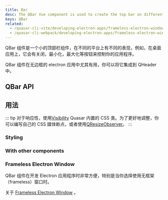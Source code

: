 ```yaml
---
title: Bar
desc: The QBar Vue component is used to create the top bar on different platforms.
keys: QBar
related:
  - /quasar-cli-vite/developing-electron-apps/frameless-electron-window
  - /quasar-cli-webpack/developing-electron-apps/frameless-electron-window
---
```


QBar 组件是一个小的顶部栏组件，在不同的平台上有不同的表现，例如，在桌面应用上，它会有关闭，最小化，最大化等按钮来控制你的应用程序。

QBar 组件在无边框的 electron 应用中尤其有用，你可以将它集成到 QHeader 中。

## QBar API

<doc-api file="QBar" />

## 用法

::: tip
对于响应性，使用[Visibility](/style/visibility#Window-Width-Related)  Quasar 内置的 CSS 类。为了更好地调整，你可以编写自己的 CSS 媒体断点，或者使用[QResizeObserver](/vue-components/resize-observer)。
:::

### Styling

<doc-example title="MacOS style" file="QBar/MacOS" no-edit />

<doc-example title="Windows style" file="QBar/Windows" />

<doc-example title="iOS style" file="QBar/iOS" no-edit />

<doc-example title="Android style" file="QBar/Android" />

### With other components

<doc-example title="QMenu" file="QBar/Menu" />

<doc-example title="QDialog" file="QBar/Dialog" />

<doc-example title="QHeader with QToolbar" file="QBar/Header" />

### Frameless Electron Window
QBar 组件在开发 Electron 应用程序时非常方便，特别是当你选择使用无框架（frameless）窗口时。

关于 [Frameless Electron Window](/quasar-cli/developing-electron-apps/frameless-electron-window) 。
